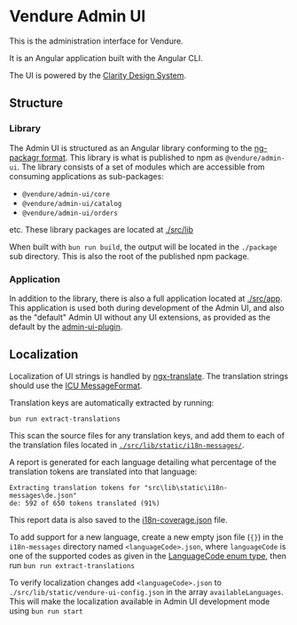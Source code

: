 # Vendure Admin UI

This is the administration interface for Vendure.

It is an Angular application built with the Angular CLI.

The UI is powered by the [Clarity Design System](https://clarity.design).

## Structure

### Library

The Admin UI is structured as an Angular library conforming to the [ng-packagr format](https://github.com/ng-packagr/ng-packagr). This library is what is published to npm as `@vendure/admin-ui`. The library consists
of a set of modules which are accessible from consuming applications as sub-packages:

* `@vendure/admin-ui/core`
* `@vendure/admin-ui/catalog`
* `@vendure/admin-ui/orders`

etc. These library packages are located at [./src/lib](./src/lib)

When built with `bun run build`, the output will be located in the `./package` sub directory. This is also the root of the published npm package.

### Application

In addition to the library, there is also a full application located at [./src/app](./src/app). This application is used both during development of the Admin UI, and also as the "default" Admin UI without any UI extensions, as provided as the default by the [admin-ui-plugin](../admin-ui-plugin).

## Localization

Localization of UI strings is handled by [ngx-translate](http://www.ngx-translate.com/). The translation strings should use the [ICU MessageFormat](http://userguide.icu-project.org/formatparse/messages).

Translation keys are automatically extracted by running:
```
bun run extract-translations
```
This scan the source files for any translation keys, and add them to each of the translation files located in [`./src/lib/static/i18n-messages/`](./src/lib/static/i18n-messages/).

A report is generated for each language detailing what percentage of the translation tokens are translated into that language:

```text
Extracting translation tokens for "src\lib\static\i18n-messages\de.json"
de: 592 of 650 tokens translated (91%)
```

This report data is also saved to the [i18n-coverage.json](./i18n-coverage.json) file.

To add support for a new language, create a new empty json file (`{}`) in the `i18n-messages` directory named `<languageCode>.json`, where `languageCode` is one of the supported codes as given in the [LanguageCode enum type](../core/src/api/schema/common/language-code.graphql), then run `bun run extract-translations`

To verify localization changes add `<languageCode>.json` to `./src/lib/static/vendure-ui-config.json` in the array `availableLanguages`. This will make the localization available in Admin UI development mode using `bun run start`
